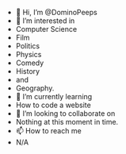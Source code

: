 - 👋 Hi, I’m @DominoPeeps
- 👀 I’m interested in
- Computer Science
- Film
- Politics
- Physics
- Comedy
- History
- and
- Geography.
- 🌱 I’m currently learning
- How to code a website
- 💞️ I’m looking to collaborate on
- Nothing at this moment in time.
- 📫 How to reach me
-  N/A

<!---
DominoPeeps/DominoPeeps is a ✨ special ✨ repository because its `README.md` (this file) appears on your GitHub profile.
You can click the Preview link to take a look at your changes.
--->
